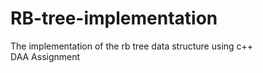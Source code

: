 # RB-tree-implementation
The implementation of the rb tree data structure using c++
<br>DAA Assignment

